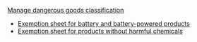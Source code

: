 [Manage dangerous goods classification](https://sellercentral.amazon.com/fba/compliance-dashboard/index.html)

- [Exemption sheet for battery and battery-powered products](https://sellercentral.amazon.com/fba/compliance-dashboard/exemption-sheets/EN_ES_Battery_Sellers.xlsx)
- [Exemption sheet for products without harmful chemicals](https://sellercentral.amazon.com/fba/compliance-dashboard/exemption-sheets/EN_ES_PWHC_Sellers_Final.xlsx)
